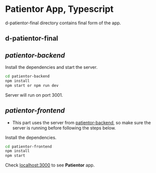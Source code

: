 # Patientor App, Typescript

d-patientor-final directory contains final form of the app.

## d-patientor-final

## _patientor-backend_

Install the dependencies and start the server.

```sh
cd patientor-backend
npm install
npm start or npm run dev
```

Server will run on port 3001.

## _patientor-frontend_

- This part uses the server from [patientor-backend](#patientor-backend), so make sure the server is running before following the steps below.

Install the dependencies.

```sh
cd patientor-frontend
npm install
npm start
```

Check [localhost:3000](http://localhost:3000/) to see **Patientor** app.
